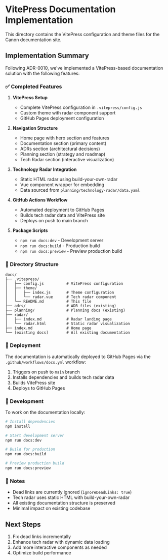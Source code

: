 # VitePress Documentation Implementation

This directory contains the VitePress configuration and theme files for the Canon documentation site.

## Implementation Summary

Following ADR-0010, we've implemented a VitePress-based documentation solution with the following features:

### ✅ Completed Features

1. **VitePress Setup**
   - Complete VitePress configuration in `.vitepress/config.js`
   - Custom theme with radar component support
   - GitHub Pages deployment configuration

2. **Navigation Structure**
   - Home page with hero section and features
   - Documentation section (primary content)
   - ADRs section (architectural decisions)
   - Planning section (strategy and roadmap)
   - Tech Radar section (interactive visualization)

3. **Technology Radar Integration**
   - Static HTML radar using build-your-own-radar
   - Vue component wrapper for embedding
   - Data sourced from `planning/technology-radar/data.yaml`

4. **GitHub Actions Workflow**
   - Automated deployment to GitHub Pages
   - Builds tech radar data and VitePress site
   - Deploys on push to main branch

5. **Package Scripts**
   - `npm run docs:dev` - Development server
   - `npm run docs:build` - Production build
   - `npm run docs:preview` - Preview production build

### 📁 Directory Structure

```
docs/
├── .vitepress/
│   ├── config.js          # VitePress configuration
│   ├── theme/
│   │   ├── index.js       # Theme configuration
│   │   └── radar.vue      # Tech radar component
│   └── README.md          # This file
├── adrs/                  # ADR files (existing)
├── planning/              # Planning docs (existing)
├── radar/
│   ├── index.md           # Radar landing page
│   └── radar.html         # Static radar visualization
├── index.md               # Home page
└── [existing docs]        # All existing documentation
```

### 🚀 Deployment

The documentation is automatically deployed to GitHub Pages via the `.github/workflows/docs.yml` workflow:

1. Triggers on push to `main` branch
2. Installs dependencies and builds tech radar data
3. Builds VitePress site
4. Deploys to GitHub Pages

### 🔧 Development

To work on the documentation locally:

```bash
# Install dependencies
npm install

# Start development server
npm run docs:dev

# Build for production
npm run docs:build

# Preview production build
npm run docs:preview
```

### 📝 Notes

- Dead links are currently ignored (`ignoreDeadLinks: true`)
- Tech radar uses static HTML with build-your-own-radar
- All existing documentation structure is preserved
- Minimal impact on existing codebase

## Next Steps

1. Fix dead links incrementally
2. Enhance tech radar with dynamic data loading
3. Add more interactive components as needed
4. Optimize build performance